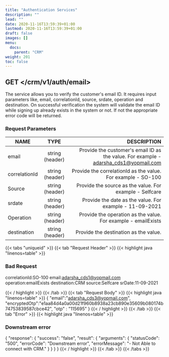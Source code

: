 ```yaml
---
title: "Authentication Services"
description: ""
lead: ""
date: 2020-11-16T13:59:39+01:00
lastmod: 2020-11-16T13:59:39+01:00
draft: false
images: []
menu:
  docs:
    parent: "CRM"
weight: 201
toc: false
---
```


## GET </crm/v1/auth/email>
<section>

The service allows you to verify the customer's email ID. It requires input parameters like, email, correlationId, source, srdate, operation and destination. On successful verification the system will validate the email ID while signing up already exists in the system or not. If not the appropriate error code will be returned.

### Request Parameters
| NAME        | TYPE           | DESCRIPTION  |
| ------------- |:-------------:| -----:|
| email     | string (header) | Provide the customer's email ID as the value. For example - adarsha_cds1@yopmail.com |
| correlationId     | string (header)      |   Provide the correlationId as the value. For example - SO-100 |
| Source | string (header)      |    Provide the source as the value. For example - Selfcare |
| srdate | string (header)      |    Provide the date as the value. For example - 11-09-2021 |
| Operation | string (header)      |    Provide the operation as the value. For example - emailExists |
| destination | string (header)      |    Provide the destination as the value. |

{{< tabs "uniqueid" >}}
{{< tab "Request Header" >}}
{{< highlight java "linenos=table" >}}
### Bad Request
correlationId:SO-100
email:adarsha_cds1@yopmail.com
operation:emailExists
destination:CRM
source:Selfcare
srDate:11-09-2021

{{< / highlight >}}
{{< /tab >}}
{{< tab "Request Body" >}}
{{< highlight java "linenos=table" >}}
{
    "email":"adarsha_cds3@yopmail.com",
    "encryptedOtp":"e1aa84d4a0a00d21f960b8938a23cb890e35609b080174b74753839587cbce42",
    "otp" : "115695"
}
{{< / highlight >}}
{{< /tab >}}
{{< tab "Error" >}}
{{< highlight java "linenos=table" >}}
### Downstream error
{
  "response": {
    "success": "false",
    "result": {
      "arguments": {
        "statusCode": "500",
        "errorCode": "Downstream error",
        "errorMessage": "- Not Able to connect with CRM."
      }
    }
  }
}
{{< / highlight >}}
{{< /tab >}}
{{< /tabs >}}
</section>
